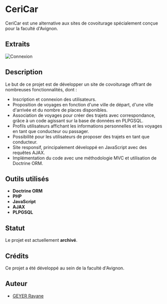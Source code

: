 # CeriCar

CeriCar est une alternative aux sites de covoiturage spécialement conçue pour la faculté d'Avignon.

## Extraits

![Connexion]([images/example.png](https://github.com/geyer-rayane/CeriCar/blob/main/images/connexion.png))


## Description

Le but de ce projet est de développer un site de covoiturage offrant de nombreuses fonctionnalités, dont :

- Inscription et connexion des utilisateurs.
- Proposition de voyages en fonction d'une ville de départ, d'une ville d'arrivée et du nombre de places disponibles.
- Association de voyages pour créer des trajets avec correspondance, grâce à un code agissant sur la base de données en PLPGSQL.
- Profils utilisateurs affichant les informations personnelles et les voyages en tant que conducteur ou passager.
- Possibilité pour les utilisateurs de proposer des trajets en tant que conducteur.
- Site responsif, principalement développé en JavaScript avec des requêtes AJAX.
- Implémentation du code avec une méthodologie MVC et utilisation de Doctrine ORM.

## Outils utilisés

- **Doctrine ORM**
- **PHP**
- **JavaScript**
- **AJAX**
- **PLPGSQL**

## Statut

Le projet est actuellement **archivé**.

## Crédits

Ce projet a été développé au sein de la faculté d'Avignon. 

## Auteur

- [GEYER Rayane](https://github.com/geyer-rayane)

